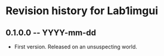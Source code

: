 # Revision history for Lab1imgui

## 0.1.0.0 -- YYYY-mm-dd

* First version. Released on an unsuspecting world.
